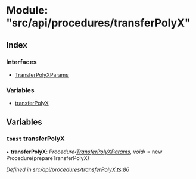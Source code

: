 # Module: "src/api/procedures/transferPolyX"

## Index

### Interfaces

* [TransferPolyXParams](../interfaces/_src_api_procedures_transferpolyx_.transferpolyxparams.md)

### Variables

* [transferPolyX](_src_api_procedures_transferpolyx_.md#const-transferpolyx)

## Variables

### `Const` transferPolyX

• **transferPolyX**: *Procedure‹[TransferPolyXParams](../interfaces/_src_api_procedures_transferpolyx_.transferpolyxparams.md), void›* = new Procedure(prepareTransferPolyX)

*Defined in [src/api/procedures/transferPolyX.ts:86](https://github.com/PolymathNetwork/polymesh-sdk/blob/2aa4a44/src/api/procedures/transferPolyX.ts#L86)*
